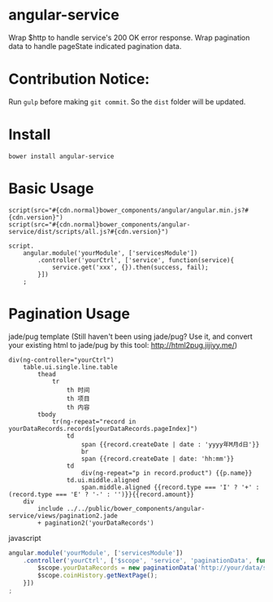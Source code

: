 # angular-service
Wrap $http to handle service's 200 OK error response.
Wrap pagination data to handle pageState indicated pagination data.

# Contribution Notice:
Run `gulp` before making `git commit`. So the `dist` folder will be updated.

# Install
```
bower install angular-service
```

# Basic Usage
```
script(src="#{cdn.normal}bower_components/angular/angular.min.js?#{cdn.version}")
script(src="#{cdn.normal}bower_components/angular-service/dist/scripts/all.js?#{cdn.version}")

script.
    angular.module('yourModule', ['servicesModule'])
        .controller('yourCtrl', ['service', function(service){
            service.get('xxx', {}).then(success, fail);
        }])
    ;

```

# Pagination Usage
jade/pug template (Still haven't been using jade/pug? Use it, and convert your existing html to jade/pug by this tool: http://html2pug.jijiyy.me/)
```jade
div(ng-controller="yourCtrl")
    table.ui.single.line.table
        thead
            tr
                th 时间
                th 项目
                th 内容
        tbody
            tr(ng-repeat="record in yourDataRecords.records[yourDataRecords.pageIndex]")
                td
                    span {{record.createDate | date : 'yyyy年M月d日'}}
                    br
                    span {{record.createDate | date: 'hh:mm'}}
                td
                    div(ng-repeat="p in record.product") {{p.name}}
                td.ui.middle.aligned
                    span.middle.aligned {{record.type === 'I' ? '+' : (record.type === 'E' ? '-' : '')}}{{record.amount}}
    div
        include ../../public/bower_components/angular-service/views/pagination2.jade
        + pagination2('yourDataRecords')
```
javascript
```javascript
angular.module('yourModule', ['servicesModule'])
    .controller('yourCtrl', ['$scope', 'service', 'paginationData', function ($scope, service, paginationData) {
        $scope.yourDataRecords = new paginationData('http://your/data/source/url');
        $scope.coinHistory.getNextPage();
    }])
;
```